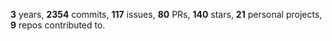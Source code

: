 **3** years, **2354** commits, **117** issues, **80** PRs, **140** stars, **21** personal projects, **9** repos contributed to.
